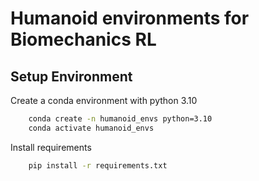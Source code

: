 # Humanoid environments for Biomechanics RL

## Setup Environment

Create a conda environment with python 3.10

```bash
    conda create -n humanoid_envs python=3.10
    conda activate humanoid_envs
```

Install requirements

```bash
    pip install -r requirements.txt
```